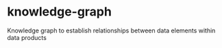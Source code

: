 # knowledge-graph
Knowledge graph to establish relationships between data elements within data products
